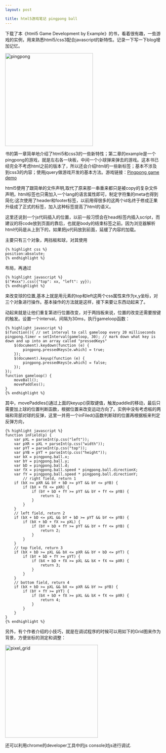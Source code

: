 ```yaml
---
layout: post

title: html5游戏笔记 pingpong ball
---
```


下载了本《html5 Game Development by Example》的书，看着很有趣，一些游戏的实例，用来熟悉html5/css3配合javascript的新特性。记录一下写一下blog增加记忆。

<a href="http://mmnn-wordpress.stor.sinaapp.com/uploads/2011/11/1.png"><img class="size-medium wp-image-51" title="pingpong" src="http://mmnn-wordpress.stor.sinaapp.com/uploads/2011/11/1-284x300.png" alt="pingpong" width="284" height="300" /></a>

书的第一章简单地介绍了html5和css3的一些新特性；第二章的example是一个pingpong的游戏，就是左右各一块板，中间一个小球弹来弹去的游戏。这本书已经完全不考虑html之前的版本了，所以还会介绍html的一些新标签；基本不涉及到css3的内容；使用jquery做游戏开发的基本方法。游戏链接：<a title="Pingpong" href="http://mmnn.sinaapp.com/demos/pingpong/">Pingpong game demo</a>

html5使用了跟简单的文件声明,取代了原来那一串重来都只是被copy的复杂文件声明，html标签也只需加入一个lang的语言属性即可，制定字符集的meta也得到简化:这次使用了header和footer标签，以前用得很多的这两个id名终于修成正果升级成了正式的标签，加入这种标签提高了html的语义。

这里还说到一个js代码插入的位置，以前一般习惯会在head标签内插入script，而建议的将code放到页面的靠后，也就是body的结束标签之前。因为浏览器解析html代码是从上到下的，如果把js代码放到前面，延缓了内容的加载。

主要只有三个对象，两挡板和球，对其使用

	{% highlight css %}
	position:absolute;
	{% endhighlight %}

布局，再通过
	
	{% highlight javascript %}
	$("#xxx").css({"top": xx, "left": yy});
	{% endhighlight %}

来改变球的位置,基本上就是用元素的top和left这两个css属性来作为x,y坐标，对三个对象进行操作。基本操作的方法就是这样，接下来要让东西动起来了。

动起来就是让他们重复第进行位置改变，对于两挡板来说，位置的改变还需要按键的触发。设置一个interval，间隔为30ms，执行gameloop函数：

	{% highlight javascript %}
	$(function(){ // set interval to call gameloop every 20 milliseconds 		pingpong.timer = setInterval(gameloop, 30); // mark down what key is down and up into an array called "pressedKeys" 
		$(document).keydown(function (e) { 
			pingpong.pressedKeys[e.which] = true; 
		}); 
		$(document).keyup(function (e) { 
			pingpong.pressedKeys[e.which] = false; 
		}); 
	}); 
	function gameloop() { 
		moveBall(); 
		movePaddles(); 
	}
	{% endhighlight %}

其中，movePaddles()通过上面的keyup()获取键值，触发paddle的移动，最后只需要加上球的位置判断函数，根据位置来改变运动方向了。实例中没有考虑板的两端和背部对球的反弹，这里一并用一个inFiled()函数判断球的位置再根据板来判定反弹方向，

	{% highlight javascript %}
	function inField(p) { 
		var pXL = parseInt(p.css("left")); 
		var pXR = pXL + parseInt(p.css("width")); 
		var pYT = parseInt(p.css("top")); 
		var pYB = pYT + parseInt(p.css("height")); 
		var bX = pingpong.ball.x; 
		var bY = pingpong.ball.y; 
		var bD = pingpong.ball.d; 
		var fX = pingpong.ball.speed * pingpong.ball.directionX; 
		var fY = pingpong.ball.speed * pingpong.ball.directionY; 
		    // right field, return 1
	    if (bX >= pXR && bY + bD >= pYT && bY <= pYB) {
	        if (bX + fX <= pXR) {
	            if (bY + bD + fY >= pYT && bY + fY <= pYB) {
	                return 1;
	            }
	        }
	    }
	    // left field, return 2
	    if (bX + bD <= pXL && bY + bD >= pYT && bY <= pYB) {
	        if (bX + bD + fX >= pXL) {
	            if (bY + bD + fY >= pYT && bY + fY <= pYB) {
	                return 2;
	            }
	        }
	    }
	    // top field, return 3
	    if (bX + bD >= pXL && bX <= pXR && bY + bD <= pYT) {
	        if (bY + bD + fY >= pYT) {
	            if (bX + bD + fX >= pXL && bX + fX <= pXR) {
	                return 3;
	            }
	        }
	    }
	    // bottom field, return 4
	    if (bX + bD >= pXL && bX <= pXR && bY >= pYB) {
	        if (bY + fY >= pYT) {
	            if (bX + bD + fX >= pXL && bX + fX <= pXR) {
	                return 4;
	            }
	        }
	    }
	}
	{% endhighlight %}

另外，有个作者介绍的小技巧，就是在调试程序的时候可以用如下的Grid图来作为背景，方便坐标的测定和调整：

<a href="http://mmnn-wordpress.stor.sinaapp.com/uploads/2011/11/pixel_grid.jpg"><img class="size-medium wp-image-55" title="pixel_grid" src="http://mmnn-wordpress.stor.sinaapp.com/uploads/2011/11/pixel_grid-300x300.jpg" alt="pixel_grid" width="300" height="300" /></a>

还可以利用chrome的developer工具中的js console对js进行调试.